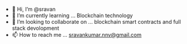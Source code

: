 - 👋 Hi, I’m @sravan
- 🌱 I’m currently learning ... Blockchain technology
- 💞️ I’m looking to collaborate on ... blockchain smart contracts and full stack devolopment
- 📫 How to reach me ... sravankumar.nnv@gmail.com

<!---
sravan-blockchain/sravan-blockchain is a ✨ special ✨ repository because its `README.md` (this file) appears on your GitHub profile.
You can click the Preview link to take a look at your changes.
--->
